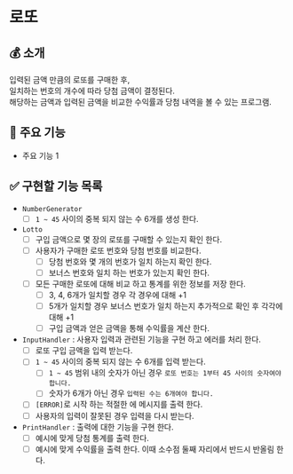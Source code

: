 # 로또

## 💰 소개

입력된 금액 만큼의 로또를 구매한 후,   
일치하는 번호의 개수에 따라 당첨 금액이 결정된다.  
해당하는 금액과 입력된 금액을 비교한 수익률과 당첨 내역을 볼 수 있는 프로그램.

## 📌  주요 기능
- 주요 기능 1


## ✅ 구현할 기능 목록

- `NumberGenerator`
  - [ ] `1 ~ 45` 사이의 중복 되지 않는 수 6개를 생성 한다.
- `Lotto`
  - [ ] 구입 금액으로 몇 장의 로또를 구매할 수 있는지 확인 한다.
  - [ ] 사용자가 구매한 로또 번호와 당첨 번호를 비교한다.
    - [ ] 당첨 번호와 몇 개의 번호가 일치 하는지 확인 한다.
    - [ ] 보너스 번호와 일치 하는 번호가 있는지 확인 한다.
  - [ ] 모든 구매한 로또에 대해 비교 하고 통계를 위한 정보를 저장 한다.
    - [ ] 3, 4, 6개가 일치할 경우 각 경우에 대해 +1
    - [ ] 5개가 일치할 경우 보너스 번호가 일치 하는지 추가적으로 확인 후 각각에 대해 +1
    - [ ] 구입 금액과 얻은 금액을 통해 수익률을 계산 한다.
- `InputHandler` : 사용자 입력과 관련된 기능을 구현 하고 에러를 처리 한다.
  - [ ] 로또 구입 금액을 입력 받는다.
  - [ ] `1 ~ 45` 사이의 중복 되지 않는 수 6개를 입력 받는다.
    - [ ] `1 ~ 45` 범위 내의 숫자가 아닌 경우 `로또 번호는 1부터 45 사이의 숫자여야 합니다.`
    - [ ] 숫자가 6개가 아닌 경우 `입력된 수는 6개여야 합니다.`
  - [ ] `[ERROR]`로 시작 하는 적절한 에 메시지를 출력 한다.
  - [ ] 사용자의 입력이 잘못된 경우 입력을 다시 받는다. 
- `PrintHandler` : 출력에 대한 기능을 구현 한다.
  - [ ] 예시에 맞게 당첨 통계를 출력 한다.
  - [ ] 예시에 맞게 수익률을 출력 한다. 이때 소수점 둘째 자리에서 반드시 반올림 한다.